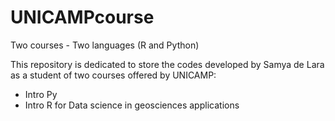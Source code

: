 # UNICAMPcourse
Two courses - Two languages (R and Python)

This repository is dedicated to store the codes developed by Samya de Lara as a student of two courses offered by UNICAMP:  
- Intro Py
- Intro R for Data science in geosciences applications
